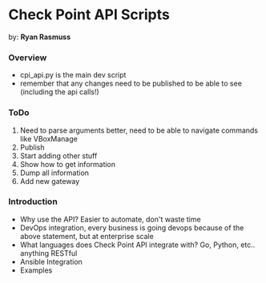 # Check Point API Scripts 

by: **Ryan Rasmuss**

### Overview

- cpi_api.py is the main dev script
- remember that any changes need to be published to be able to see (including the api calls!)


### ToDo

1. Need to parse arguments better, need to be able to navigate commands like VBoxManage
2. Publish
3. Start adding other stuff
4. Show how to get information
5. Dump all information
6. Add new gateway


### Introduction

- Why use the API? Easier to automate, don't waste time
- DevOps integration, every business is going devops because of the above statement, but at enterprise scale
- What languages does Check Point API integrate with? Go, Python, etc.. anything RESTful
- Ansible Integration
- Examples
